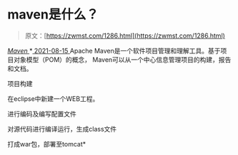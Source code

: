 <!--yml
category: 未分类
date: 0001-01-01 00:00:00
--->

# maven是什么？

> 原文：[https://zwmst.com/1286.html](https://zwmst.com/1286.html)

   [ *Maven* ](https://zwmst.com/maven)*[ <time datetime="2021-08-15T10:57:23+08:00"> 2021-08-15 </time> ](https://zwmst.com/1286.html)  Apache Maven是一个软件项目管理和理解工具。基于项目对象模型（POM）的概念， Maven可以从一个中心信息管理项目的构建，报告和文档。

项目构建

在eclipse中新建一个WEB工程。

进行编码及编写配置文件

对源代码进行编译运行，生成class文件

打成war包，部署至tomcat*